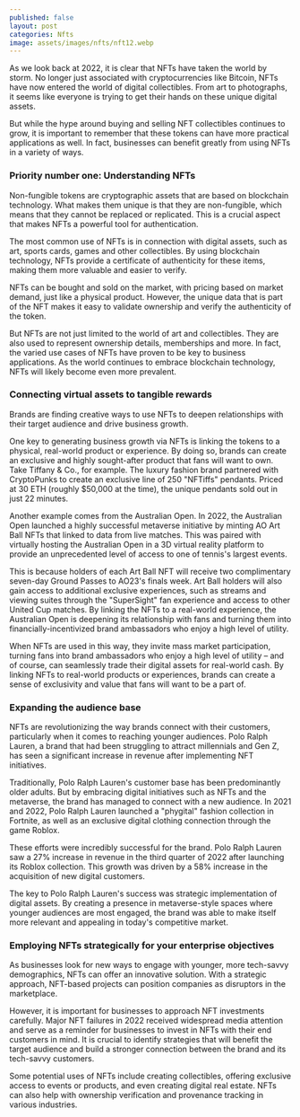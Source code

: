 ```yaml
---
published: false
layout: post
categories: Nfts
image: assets/images/nfts/nft12.webp
---
```


As we look back at 2022, it is clear that NFTs have taken the world by storm. No longer just associated with cryptocurrencies like Bitcoin, NFTs have now entered the world of digital collectibles. From art to photographs, it seems like everyone is trying to get their hands on these unique digital assets.

But while the hype around buying and selling NFT collectibles continues to grow, it is important to remember that these tokens can have more practical applications as well. In fact, businesses can benefit greatly from using NFTs in a variety of ways.

### Priority number one: Understanding NFTs
Non-fungible tokens are cryptographic assets that are based on blockchain technology. What makes them unique is that they are non-fungible, which means that they cannot be replaced or replicated. This is a crucial aspect that makes NFTs a powerful tool for authentication.

The most common use of NFTs is in connection with digital assets, such as art, sports cards, games and other collectibles. By using blockchain technology, NFTs provide a certificate of authenticity for these items, making them more valuable and easier to verify.

NFTs can be bought and sold on the market, with pricing based on market demand, just like a physical product. However, the unique data that is part of the NFT makes it easy to validate ownership and verify the authenticity of the token.

But NFTs are not just limited to the world of art and collectibles. They are also used to represent ownership details, memberships and more. In fact, the varied use cases of NFTs have proven to be key to business applications. As the world continues to embrace blockchain technology, NFTs will likely become even more prevalent.

### Connecting virtual assets to tangible rewards
Brands are finding creative ways to use NFTs to deepen relationships with their target audience and drive business growth.

One key to generating business growth via NFTs is linking the tokens to a physical, real-world product or experience. By doing so, brands can create an exclusive and highly sought-after product that fans will want to own. Take Tiffany & Co., for example. The luxury fashion brand partnered with CryptoPunks to create an exclusive line of 250 "NFTiffs" pendants. Priced at 30 ETH (roughly $50,000 at the time), the unique pendants sold out in just 22 minutes.

Another example comes from the Australian Open. In 2022, the Australian Open launched a highly successful metaverse initiative by minting AO Art Ball NFTs that linked to data from live matches. This was paired with virtually hosting the Australian Open in a 3D virtual reality platform to provide an unprecedented level of access to one of tennis's largest events. 

This is because holders of each Art Ball NFT will receive two complimentary seven-day Ground Passes to AO23's finals week. Art Ball holders will also gain access to additional exclusive experiences, such as streams and viewing suites through the "SuperSight" fan experience and access to other United Cup matches. By linking the NFTs to a real-world experience, the Australian Open is deepening its relationship with fans and turning them into financially-incentivized brand ambassadors who enjoy a high level of utility.

When NFTs are used in this way, they invite mass market participation, turning fans into brand ambassadors who enjoy a high level of utility – and of course, can seamlessly trade their digital assets for real-world cash. By linking NFTs to real-world products or experiences, brands can create a sense of exclusivity and value that fans will want to be a part of. 

### Expanding the audience base
NFTs are revolutionizing the way brands connect with their customers, particularly when it comes to reaching younger audiences. Polo Ralph Lauren, a brand that had been struggling to attract millennials and Gen Z, has seen a significant increase in revenue after implementing NFT initiatives.

Traditionally, Polo Ralph Lauren's customer base has been predominantly older adults. But by embracing digital initiatives such as NFTs and the metaverse, the brand has managed to connect with a new audience. In 2021 and 2022, Polo Ralph Lauren launched a "phygital" fashion collection in Fortnite, as well as an exclusive digital clothing connection through the game Roblox.

These efforts were incredibly successful for the brand. Polo Ralph Lauren saw a 27% increase in revenue in the third quarter of 2022 after launching its Roblox collection. This growth was driven by a 58% increase in the acquisition of new digital customers.

The key to Polo Ralph Lauren's success was strategic implementation of digital assets. By creating a presence in metaverse-style spaces where younger audiences are most engaged, the brand was able to make itself more relevant and appealing in today's competitive market.

### Employing NFTs strategically for your enterprise objectives
As businesses look for new ways to engage with younger, more tech-savvy demographics, NFTs can offer an innovative solution. With a strategic approach, NFT-based projects can position companies as disruptors in the marketplace.

However, it is important for businesses to approach NFT investments carefully. Major NFT failures in 2022 received widespread media attention and serve as a reminder for businesses to invest in NFTs with their end customers in mind. It is crucial to identify strategies that will benefit the target audience and build a stronger connection between the brand and its tech-savvy customers.

Some potential uses of NFTs include creating collectibles, offering exclusive access to events or products, and even creating digital real estate. NFTs can also help with ownership verification and provenance tracking in various industries.


